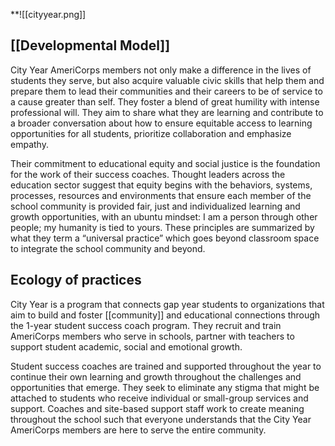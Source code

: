 
 **![]()![[cityyear.png]]

## [[Developmental Model]]

City Year AmeriCorps members not only make a difference in the lives of students they serve, but also acquire valuable civic skills that help them and prepare them to lead their communities and their careers to be of service to a cause greater than self. They foster a blend of great humility with intense professional will. They aim to share what they are learning and contribute to a broader conversation about how to ensure equitable access to learning opportunities for all students, prioritize collaboration and emphasize empathy. 


Their commitment to educational equity and social justice is the foundation for the work of their success coaches. Thought leaders across the education sector suggest that equity begins with the behaviors, systems, processes, resources and environments that ensure each member of the school community is provided fair, just and individualized learning and growth opportunities, with an ubuntu mindset: I am a person through other people; my humanity is tied to yours. These principles are summarized by what they term a “universal practice” which goes beyond classroom space to integrate the school community and beyond. 

  
## Ecology of practices 

  
City Year is a program that connects gap year students to organizations that aim to build and foster [[community]] and educational connections through the 1-year student success coach program. They recruit and train AmeriCorps members who serve in schools, partner with teachers to support student academic, social and emotional growth. 
  

Student success coaches are trained and supported throughout the year to continue their own learning and growth throughout the challenges and opportunities that emerge. They seek to eliminate any stigma that might be attached to students who receive individual or small-group services and support. Coaches and site-based support staff work to create meaning throughout the school such that everyone understands that the City Year AmeriCorps members are here to serve the entire community.
